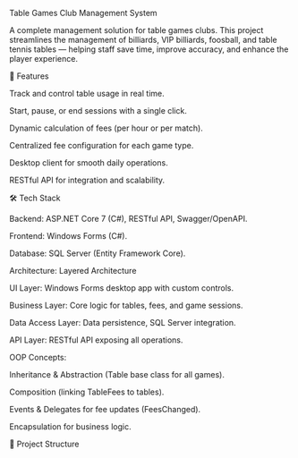 Table Games Club Management System

A complete management solution for table games clubs.
This project streamlines the management of billiards, VIP billiards, foosball, and table tennis tables — helping staff save time, improve accuracy, and enhance the player experience.

🚀 Features

Track and control table usage in real time.

Start, pause, or end sessions with a single click.

Dynamic calculation of fees (per hour or per match).

Centralized fee configuration for each game type.

Desktop client for smooth daily operations.

RESTful API for integration and scalability.

🛠️ Tech Stack

Backend: ASP.NET Core 7 (C#), RESTful API, Swagger/OpenAPI.

Frontend: Windows Forms (C#).

Database: SQL Server (Entity Framework Core).

Architecture: Layered Architecture

UI Layer: Windows Forms desktop app with custom controls.

Business Layer: Core logic for tables, fees, and game sessions.

Data Access Layer: Data persistence, SQL Server integration.

API Layer: RESTful API exposing all operations.

OOP Concepts:

Inheritance & Abstraction (Table base class for all games).

Composition (linking TableFees to tables).

Events & Delegates for fee updates (FeesChanged).

Encapsulation for business logic.

📂 Project Structure
